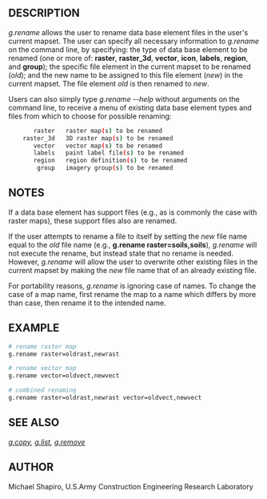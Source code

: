 ## DESCRIPTION

*g.rename* allows the user to rename data base element files in the
user's current mapset. The user can specify all necessary information to
*g.rename* on the command line, by specifying: the type of data base
element to be renamed (one or more of: **raster**, **raster_3d**,
**vector**, **icon**, **labels**, **region**, and **group**); the
specific file element in the current mapset to be renamed (*old*); and
the new name to be assigned to this file element (*new*) in the current
mapset. The file element *old* is then renamed to *new*.

Users can also simply type *g.rename --help* without arguments on the
command line, to receive a menu of existing data base element types and
files from which to choose for possible renaming:

```bash
       raster   raster map(s) to be renamed
    raster_3d   3D raster map(s) to be renamed
       vector   vector map(s) to be renamed
       labels   paint label file(s) to be renamed
       region   region definition(s) to be renamed
        group   imagery group(s) to be renamed
```

## NOTES

If a data base element has support files (e.g., as is commonly the case
with raster maps), these support files also are renamed.

If the user attempts to rename a file to itself by setting the *new*
file name equal to the *old* file name (e.g., **g.rename
raster=soils,soils**), *g.rename* will not execute the rename, but
instead state that no rename is needed. However, *g.rename* will allow
the user to overwrite other existing files in the current mapset by
making the *new* file name that of an already existing file.

For portability reasons, *g.rename* is ignoring case of names. To change
the case of a map name, first rename the map to a name which differs by
more than case, then rename it to the intended name.

## EXAMPLE

```bash
# rename raster map
g.rename raster=oldrast,newrast

# rename vector map
g.rename vector=oldvect,newvect

# combined renaming
g.rename raster=oldrast,newrast vector=oldvect,newvect
```

## SEE ALSO

*[g.copy](g.copy.md), [g.list](g.list.md), [g.remove](g.remove.md)*

## AUTHOR

Michael Shapiro, U.S.Army Construction Engineering Research Laboratory
